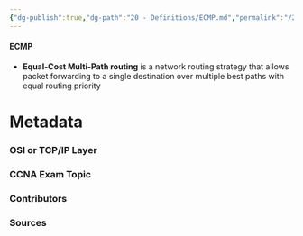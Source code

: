 ```yaml
---
{"dg-publish":true,"dg-path":"20 - Definitions/ECMP.md","permalink":"/20-definitions/ecmp/","tags":["defs_ccna"]}
---
```


#### ECMP
- **Equal-Cost Multi-Path routing** is a network routing strategy that allows packet forwarding to a single destination over multiple best paths with equal routing priority





# Metadata
### OSI or TCP/IP Layer

### CCNA Exam Topic

### Contributors

### Sources

